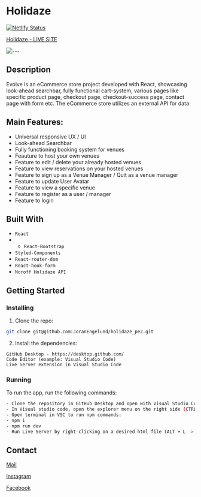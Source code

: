 # Holidaze

[![Netlify Status](https://api.netlify.com/api/v1/badges/35a01c11-fca8-4152-9f0d-1db735cfbe71/deploy-status)](https://app.netlify.com/sites/evolve-ecommerce/deploys)

[Holidaze - LIVE SITE](https://holidazes.netlify.app/)

![---](https://github.com/JoranEngelund/holidaze_pe2/assets/56642663/2f91e2d5-9835-4b59-ab64-9170e2dd0be0)


## Description

Evolve is an eCommerce store project developed with React, showcasing look-ahead searchbar, fully functional cart-system, various pages like specific product page, checkout page, checkout-success page, contact page with form etc. The eCommerce store utilizes an external API for data

## Main Features:
- Universal responsive UX / UI
- Look-ahead Searchbar
- Fully functioning booking system for venues
- Feauture to host your own venues
- Feature to edit / delete your already hosted venues
- Feature to view reservations on your hosted venues
- Feature to sign up as a Venue Manager / Quit as a venue manager
- Feature to update User Avatar
- Feature to view a specific venue
- Feature to register as a user / manager
- Feature to login


## Built With

- ```React```
- - ```React-Bootstrap```
- ```Styled-Components```
- ```React-router-dom```
- ```React-hook-form```
- ```Noroff Holidaze API```

## Getting Started

### Installing


1. Clone the repo:

```bash
git clone git@github.com:JoranEngelund/holidaze_pe2.git

```

2. Install the dependencies:

```
GitHub Desktop - https://desktop.github.com/
Code Editor (example: Visual Studio Code)
Live Server extension in Visual Studio Code
```

### Running

To run the app, run the following commands:

```bash
- Clone the repository in GitHub Desktop and open with Visual Studio Code from the menu (CTRL + SHIFT + A)
- In Visual studio code, open the explorer menu on the right side (CTRL + SHIFT + E)
- Open terminal in VSC to run npm commands:
- npm i
- npm run dev
- Run Live Server by right-clicking on a desired html file (ALT + L -> ALT + O)
```

## Contact

[Mail](mailto:joranengelund@hotmail.com)

[Instagram](https://www.instagram.com/joranengelund/)

[Facebook](https://www.facebook.com/joranengelund)
